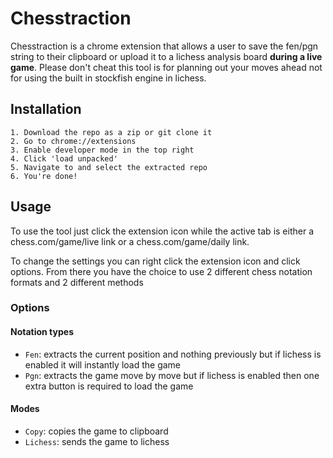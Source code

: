 # Chesstraction

Chesstraction is a chrome extension that allows a user to save the fen/pgn string to their clipboard or upload it to a lichess analysis board **during a live game**. Please don't cheat this tool is for planning out your moves ahead not for using the built in stockfish engine in lichess.

## Installation
```
1. Download the repo as a zip or git clone it
2. Go to chrome://extensions
3. Enable developer mode in the top right
4. Click 'load unpacked'
5. Navigate to and select the extracted repo
6. You're done!
```

## Usage
To use the tool just click the extension icon while the active tab is either a chess.com/game/live link or a chess.com/game/daily link.

To change the settings you can right click the extension icon and click options.
From there you have the choice to use 2 different chess notation formats and 2 different methods

### Options
#### Notation types
 - `Fen`: extracts the current position and nothing previously but if lichess is enabled it will instantly load the game
 - `Pgn`: extracts the game move by move but if lichess is enabled then one extra button is required to load the game

#### Modes
 - `Copy`: copies the game to clipboard
 - `Lichess`: sends the game to lichess
